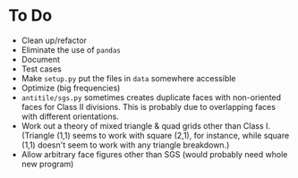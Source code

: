 # To Do
* Clean up/refactor
* Eliminate the use of `pandas`
* Document
* Test cases
* Make `setup.py` put the files in `data` somewhere accessible
* Optimize (big frequencies)
* `antitile/sgs.py` sometimes creates duplicate faces with non-oriented faces for Class II divisions. This is probably due to overlapping faces with different orientations.
* Work out a theory of mixed triangle & quad grids other than Class I. (Triangle (1,1) seems to work with square (2,1), for instance, while square (1,1) doesn't seem to work with any triangle breakdown.)
* Allow arbitrary face figures other than SGS (would probably need whole new program)
